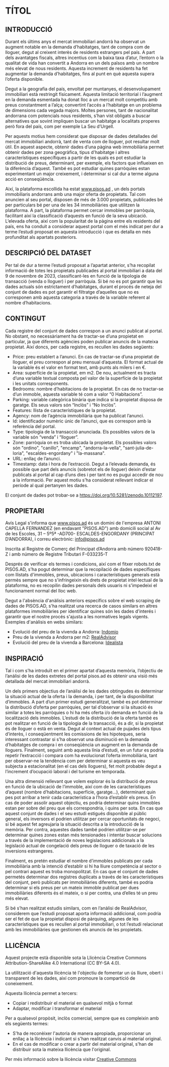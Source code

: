 # TÍTOL

## INTRODUCCIÓ
Durant els últims anys el mercat immobiliari andorrà ha observat un augment notable en la demanda d’habitatges, tant de compra com de lloguer, degut al creixent interès de residents estrangers pel país. A part dels avantatges fiscals, altres incentius com la baixa taxa d’atur, l’entorn o la qualitat de vida han convertit a Andorra en un dels països amb un nombre més elevat de nous residents. Aquesta increment de residents ha fet augmentar la demanda d’habitatges, fins al punt en què aquesta supera l’oferta disponible. 

Degut a la geografia del país, envoltat per muntanyes, el desenvolupament immobiliari està restringit físicament. Aquesta limitació territorial i l’augment en la demanda esmentada ha donat lloc a un mercat molt competitiu amb preus constantment a l’alça; convertint l’accés a l’habitatge en un problema de dimensions cada vegada majors. Moltes persones, tant de nacionalitat andorrana com potencials nous residents, s’han vist obligats a buscar alternatives que sovint impliquen buscar un habitatge a localitats properes però fora del país, com per exemple La Seu d’Urgell. 

Per aquests motius hem considerat que disposar de dades detallades del mercat immobiliari andorrà, tant de venta com de lloguer, pot resultar molt útil. En aquest aspecte, obtenir dades d’una pàgina web immobiliària permet obtenir dades per zona geogràfica, tipus d'habitatge i altres característiques específiques a partir de les quals es pot estudiar la distribució de preus, determinant, per exemple, els factors que influeixen en la diferència d’aquest. També es pot estudiar quines parròquies estan experimentant un major creixement, i determinar si cal dur a terme alguna acció en conseqüència. 

Així, la plataforma escollida ha estat www.pisos.ad , un dels portals immobiliaris andorrans amb una major oferta de propietats. Tal com anuncien al seu portal, disposen de més de 3.000 propietats, publicades bé per particulars bé per una de les 34 immobiliàries que utilitzen la plataforma.  A part, la plataforma permet cercar immobles per parròquia, facilitant així la classificació d’aquests en funció de la seva ubicació. L’elevada oferta, així com la popularitat de la pàgina entre els residents del país, ens ha conduit a considerar aquest portal com el més indicat per dur a terme l’estudi proposat en aquesta introducció i que es detalla en més profunditat als apartats posteriors. 


## DESCRIPCIÓ DEL DATASET

Per tal de dur a terme l’estudi proposat a l’apartat anterior, s’ha recopilat informació de totes les propietats publicades al portal immobiliari a data del 9 de novembre de 2023, classificant-les en funció de la tipologia de transacció (venda o lloguer) i per parròquia. Si bé no es pot garantir que les dades actuals són estrictament d’habitatges, durant el procés de neteja del conjunt de dades es pot garantir el filtratge d’aquelles que no es corresponen amb aquesta categoria a través de la variable referent al nombre d’habitacions. 

## CONTINGUT

Cada registre del conjunt de dades correspon a un anunci publicat al portal. No obstant, no necessàriament ha de tractar-se d’una propietat en particular, ja que diferents agències poden publicar anuncis de la mateixa propietat. Així doncs, per cada registre, es recullen les dades següents:

*	Price: preu establert a l’anunci. En cas de tractar-se d’una propietat de lloguer, el preu correspon al preu mensual d’aquesta. El format actual de la variable és el valor en format text, amb punts als milers i en €. 
*	Area: superfície de la propietat, em m2. De nou, actualment es tracta d’una variable textual composta pel valor de la superfície de la propietat i les unitats corresponents. 
*	Bedrooms: nombre d’habitacions de la propietat. En cas de no tractar-se d’un immoble, aquesta variable té com a valor “0 Habitacions”. 
*	Parking: variable categòrica binària que indica si la propietat disposa de garatge. Els seus valors són “Inclòs” i “No Inclòs”. 
*	Features: llista de característiques de la propietat.
*	Agency: nom de l’agència immobiliària que ha publicat l’anunci. 
*	Id: identificador numèric únic de l’anunci, que es correspon amb la referència del portal. 
*	Type: tipologia de la transacció anunciada. Els possibles valors de la variable són “venda” i “lloguer”. 
*	Zone: parròquia on es troba ubicada la propietat. Els possibles valors són "ordino",  "canillo", "encamp", "andorra-la-vella", "sant-julia-de-loria", "escaldes-engordany" i  "la-massana". 
*	URL: enllaç de l’anunci.
*	Timestamp: data i hora de l’extracció. Degut a l’elevada demanda, és possible que part dels anuncis (sobretot els de lloguer) deixin d’estar publicats al portal al cap d’uns dies i per tant no es pugui accedir de nou a la informació. Per aquest motiu s’ha considerat rellevant indicar el període al qual pertanyen les dades. 

El conjunt de dades pot trobar-se a https://doi.org/10.5281/zenodo.10112197. 

## PROPIETARI

Avís Legal s'informa que www.pisos.ad és un domini de l'empresa ANTONI CAPELLA FERNANDEZ (en endavant "PISOS.AD") amb domicili social al Av de les Escoles, 31 – 5º5ª -AD700- ESCALDES-ENGORDANY (PRINCIPAT D’ANDORRA), i correu
electrònic: info@pisos.ad

Inscrita al Registre de Comerç del Principat d’Andorra amb número 920418-Z i amb número de Registre Tributari F-033235-T

Després de verificar els termes i condicions, així com el fitxer robots.txt de PISOS.AD, s'ha pogut determinar que la recopilació de dades específiques com llistats d'immobles, preus, ubicacions i característiques generals està permès sempre que no s'infringeixin els drets de propietat intel·lectual de la plataforma, no es recopilin dades personals dels usuaris ni s'impedeixi el funcionament normal del lloc web. 

Degut a l'absència d'anàlisis anteriors específics sobre el web scraping de dades de PISOS.AD, s'ha realitzat una recerca de casos similars en altres plataformes immobiliàries per identificar quines són les dades d'interés i garantir que el nostre procés s'ajusta a les normatives legals vigents. Exemples d'anàlisis en webs similars:
* Evolució del preu de la vivenda a Andorra: [Indomio](https://www.indomio.es/mercado-inmobiliario/andorra/)
* Preu de la vivenda a Andorra per m2: [RealAdvisor](https://realadvisor.es/es/precios-viviendas/44500-andorra)
* Evolució del preu de la vivenda a Barcelona: [Idealista](https://www.idealista.com/sala-de-prensa/informes-precio-vivienda/venta/cataluna/barcelona-provincia/barcelona/)

## INSPIRACIÓ

Tal i com s’ha introduït en el primer apartat d’aquesta memòria, l’objectiu de l’anàlisi de les dades extretes del portal pisos.ad és obtenir una visió més detallada del mercat immobiliari andorrà. 

Un dels primers objectius de l’anàlisi de les dades obtingudes és determinar la situació actual de la oferta i la demanda, i per tant, de la disponibilitat d’immobles. A part d’un primer estudi generalitzat, també es pot determinar la distribució d’oferta per parròquies, per tal d’observar si la situació és similar a totes les parròquies o hi ha més oferta i/o demanda en funció de la localització dels immobles. L’estudi de la distribució de la oferta també es pot realitzar en funció de la tipologia de la transacció, és a dir, si la propietat és de lloguer o està en venta. Degut al context actual de pujades dels tipus d’interès, i conseqüentment les comissions de les hipoteques, seria interessant contrastar si s’ha observat una disminució en la demanda d’habitatges de compra i en conseqüència un augment en la demanda de lloguers.  Finalment, seguint amb aquesta línia d’estudi, en un futur es podria repetir l’extracció i compara com ha evolucionat l’oferta immobiliària, tant per observar-ne la tendència com per determinar si aquesta es veu subjecta a estacionalitat (en el cas dels lloguers), fet molt probable degut a l’increment d’ocupació laboral i del turisme en temporada. 

Una altra dimensió rellevant que volem explorar és la distribució de preus en funció de la ubicació de l’immoble, així com de les característiques d’aquest (nombre d’habitacions, superfície, garatge...), determinant quin pes pot arribar a tenir cada característica a l’hora d’establir els preus. En cas de poder assolir aquest objectiu, es podria determinar quins immobles estan per sobre del preu que els correspondria, i quins per sota. En cas que aquest conjunt de dades i el seu estudi estigués disponible al públic general, els inversors el podrien utilitzar per cercar oportunitats de negoci, si bé aquest fet agreujaria la situació descrita a la introducció de la memòria. Per contra, aquestes dades també podrien utilitzar-se per determinar quines zones estan més tensionades i intentar buscar solucions a través de la implementació de noves legislacions addicionals a la legislació actual de congelació dels preus de lloguer o de taxació de les inversions estrangeres. 

Finalment, es pretén estudiar el nombre d’immobles publicats per cada immobiliària amb la intenció d’establir si hi ha lliure competència al sector o pel contrari aquest es troba monopolitzat. En cas que el conjunt de dades permetés determinar dos registres duplicats a través de les característiques del conjunt, però publicats per immobiliàries diferents, també es podria determinar si els preus per un mateix immoble publicat per dues immobiliàries diferents és el mateix, o si per contra, una d’elles té un preu més elevat. 

Si bé s’han realitzat estudis similars, com en l’anàlisi de RealAdvisor, considerem que l’estudi proposat aporta informació addicional, com podria ser el fet de que la propietat disposi de pàrquing, algunes de les característiques que es recullen al portal immobiliari, o tot l’estudi relacionat amb les immobiliàries que gestionen els anuncis de les propietats. 

## LLICÈNCIA
Aquest projecte està disponible sota la Llicència Creative Commons Attribution-ShareAlike 4.0 International (CC BY-SA 4.0). 

La utilització d'aquesta llicència té l'objectiu de fomentar un ús lliure, obert i transparent de les dades, així com promoure la compartició de coneixement.

Aquesta llicència permet a tercers:

* Copiar i redistribuir el material en qualsevol mitjà o format
* Adaptar, modificar i transformar el material

Per a qualsevol propòsit, inclòs comercial, sempre que es compleixin amb els següents termes:

* S'ha de reconèixer l'autoria de manera apropiada, proporcionar un enllaç a la llicència i indicant si s'han realitzat canvis al material original.
* En el cas de modificar o crear a partir del material original, s'han de distribuir sota la mateixa llicència que l'original.

Per més informació sobre la llicència visitar [Creative Commons](https://creativecommons.org/licenses/by-sa/4.0/deed.es)

